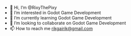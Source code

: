 - 👋 Hi, I’m @RixyThePixy
- 👀 I’m interested in Godot Game Development
- 🌱 I’m currently learning Godot Game Development
- 💞️ I’m looking to collaborate on Godot Game Development
- 📫 How to reach me rikgairik@gmail.com

<!---
RixyThePixy/RixyThePixy is a ✨ special ✨ repository because its `README.md` (this file) appears on your GitHub profile.
You can click the Preview link to take a look at your changes.
--->
